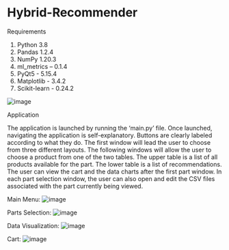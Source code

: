 # Hybrid-Recommender

Requirements

1. Python 3.8 
2. Pandas 1.2.4 
3. NumPy 1.20.3
4. ml_metrics – 0.1.4
5. PyQt5 - 5.15.4
6. Matplotlib - 3.4.2
7. Scikit-learn - 0.24.2

![image](https://github.com/AudreyGH/Hybrid-Recommender-System/assets/86178038/c0af0293-dd75-4c0a-8323-7a22b5498e78)

Application

The application is launched by running the ‘main.py’ file. Once launched, navigating the application is self-explanatory. Buttons are clearly labeled according to what they do. The first window will lead the user to choose from three different layouts. The following windows will allow the user to choose a product from one of the two tables. The upper table is a list of all products available for the part. The lower table is a list of recommendations. The user can view the cart and the data charts after the first part window. In each part selection window, the user can also open and edit the CSV files associated with the part currently being viewed. 

Main Menu:
![image](https://github.com/AudreyGH/Hybrid-Recommender-System/assets/86178038/5eb80408-9a98-49ce-9f9c-507b7acfbf75)

Parts Selection:
![image](https://github.com/AudreyGH/Hybrid-Recommender-System/assets/86178038/cfa2ce97-2a25-490b-b213-0a2285527aa5)

Data Visualization:
![image](https://github.com/AudreyGH/Hybrid-Recommender-System/assets/86178038/51aee03b-7b82-4316-918f-440bf6d555e6)

Cart:
![image](https://github.com/AudreyGH/Hybrid-Recommender-System/assets/86178038/4b97280f-0d55-4d84-b705-63c0460090c7)











